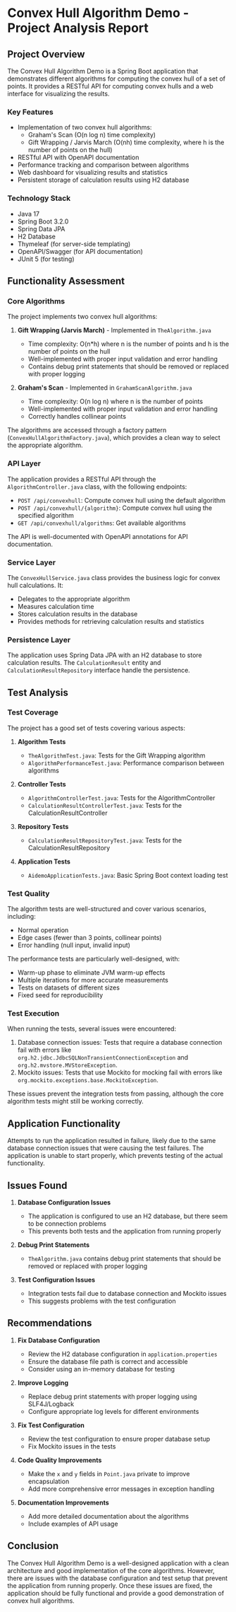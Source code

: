 # Convex Hull Algorithm Demo - Project Analysis Report

## Project Overview

The Convex Hull Algorithm Demo is a Spring Boot application that demonstrates different algorithms for computing the convex hull of a set of points. It provides a RESTful API for computing convex hulls and a web interface for visualizing the results.

### Key Features
- Implementation of two convex hull algorithms:
  - Graham's Scan (O(n log n) time complexity)
  - Gift Wrapping / Jarvis March (O(nh) time complexity, where h is the number of points on the hull)
- RESTful API with OpenAPI documentation
- Performance tracking and comparison between algorithms
- Web dashboard for visualizing results and statistics
- Persistent storage of calculation results using H2 database

### Technology Stack
- Java 17
- Spring Boot 3.2.0
- Spring Data JPA
- H2 Database
- Thymeleaf (for server-side templating)
- OpenAPI/Swagger (for API documentation)
- JUnit 5 (for testing)

## Functionality Assessment

### Core Algorithms
The project implements two convex hull algorithms:

1. **Gift Wrapping (Jarvis March)** - Implemented in `TheAlgorithm.java`
   - Time complexity: O(n*h) where n is the number of points and h is the number of points on the hull
   - Well-implemented with proper input validation and error handling
   - Contains debug print statements that should be removed or replaced with proper logging

2. **Graham's Scan** - Implemented in `GrahamScanAlgorithm.java`
   - Time complexity: O(n log n) where n is the number of points
   - Well-implemented with proper input validation and error handling
   - Correctly handles collinear points

The algorithms are accessed through a factory pattern (`ConvexHullAlgorithmFactory.java`), which provides a clean way to select the appropriate algorithm.

### API Layer
The application provides a RESTful API through the `AlgorithmController.java` class, with the following endpoints:

- `POST /api/convexhull`: Compute convex hull using the default algorithm
- `POST /api/convexhull/{algorithm}`: Compute convex hull using the specified algorithm
- `GET /api/convexhull/algorithms`: Get available algorithms

The API is well-documented with OpenAPI annotations for API documentation.

### Service Layer
The `ConvexHullService.java` class provides the business logic for convex hull calculations. It:
- Delegates to the appropriate algorithm
- Measures calculation time
- Stores calculation results in the database
- Provides methods for retrieving calculation results and statistics

### Persistence Layer
The application uses Spring Data JPA with an H2 database to store calculation results. The `CalculationResult` entity and `CalculationResultRepository` interface handle the persistence.

## Test Analysis

### Test Coverage
The project has a good set of tests covering various aspects:

1. **Algorithm Tests**
   - `TheAlgorithmTest.java`: Tests for the Gift Wrapping algorithm
   - `AlgorithmPerformanceTest.java`: Performance comparison between algorithms

2. **Controller Tests**
   - `AlgorithmControllerTest.java`: Tests for the AlgorithmController
   - `CalculationResultControllerTest.java`: Tests for the CalculationResultController

3. **Repository Tests**
   - `CalculationResultRepositoryTest.java`: Tests for the CalculationResultRepository

4. **Application Tests**
   - `AidemoApplicationTests.java`: Basic Spring Boot context loading test

### Test Quality
The algorithm tests are well-structured and cover various scenarios, including:
- Normal operation
- Edge cases (fewer than 3 points, collinear points)
- Error handling (null input, invalid input)

The performance tests are particularly well-designed, with:
- Warm-up phase to eliminate JVM warm-up effects
- Multiple iterations for more accurate measurements
- Tests on datasets of different sizes
- Fixed seed for reproducibility

### Test Execution
When running the tests, several issues were encountered:

1. Database connection issues: Tests that require a database connection fail with errors like `org.h2.jdbc.JdbcSQLNonTransientConnectionException` and `org.h2.mvstore.MVStoreException`.
2. Mockito issues: Tests that use Mockito for mocking fail with errors like `org.mockito.exceptions.base.MockitoException`.

These issues prevent the integration tests from passing, although the core algorithm tests might still be working correctly.

## Application Functionality

Attempts to run the application resulted in failure, likely due to the same database connection issues that were causing the test failures. The application is unable to start properly, which prevents testing of the actual functionality.

## Issues Found

1. **Database Configuration Issues**
   - The application is configured to use an H2 database, but there seem to be connection problems
   - This prevents both tests and the application from running properly

2. **Debug Print Statements**
   - `TheAlgorithm.java` contains debug print statements that should be removed or replaced with proper logging

3. **Test Configuration Issues**
   - Integration tests fail due to database connection and Mockito issues
   - This suggests problems with the test configuration

## Recommendations

1. **Fix Database Configuration**
   - Review the H2 database configuration in `application.properties`
   - Ensure the database file path is correct and accessible
   - Consider using an in-memory database for testing

2. **Improve Logging**
   - Replace debug print statements with proper logging using SLF4J/Logback
   - Configure appropriate log levels for different environments

3. **Fix Test Configuration**
   - Review the test configuration to ensure proper database setup
   - Fix Mockito issues in the tests

4. **Code Quality Improvements**
   - Make the `x` and `y` fields in `Point.java` private to improve encapsulation
   - Add more comprehensive error messages in exception handling

5. **Documentation Improvements**
   - Add more detailed documentation about the algorithms
   - Include examples of API usage

## Conclusion

The Convex Hull Algorithm Demo is a well-designed application with a clean architecture and good implementation of the core algorithms. However, there are issues with the database configuration and test setup that prevent the application from running properly. Once these issues are fixed, the application should be fully functional and provide a good demonstration of convex hull algorithms.